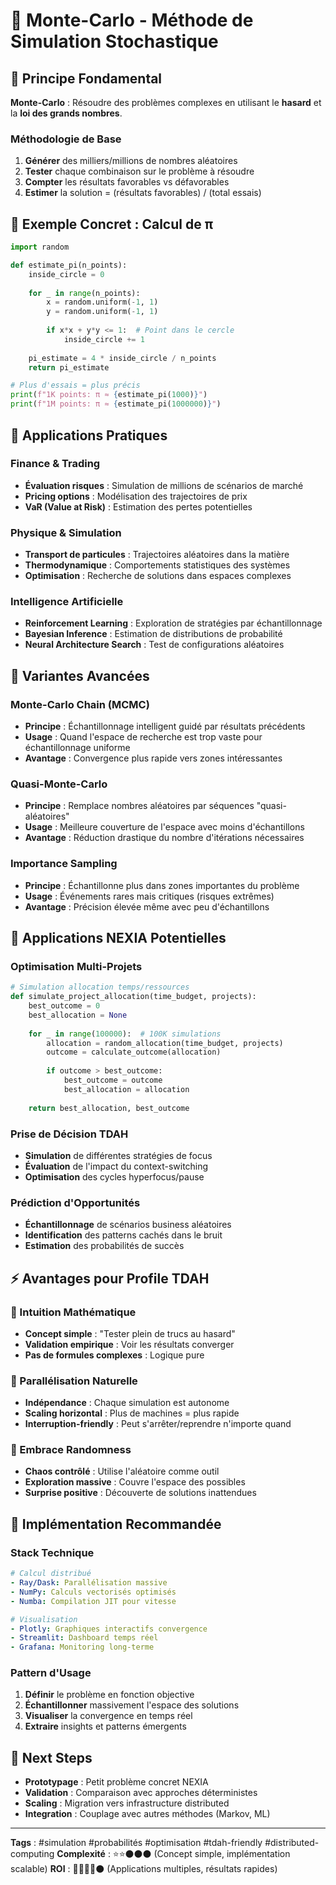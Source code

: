 # 🎲 Monte-Carlo - Méthode de Simulation Stochastique

## 🎯 Principe Fondamental

**Monte-Carlo** : Résoudre des problèmes complexes en utilisant le **hasard** et la **loi des grands nombres**.

### Méthodologie de Base
1. **Générer** des milliers/millions de nombres aléatoires
2. **Tester** chaque combinaison sur le problème à résoudre
3. **Compter** les résultats favorables vs défavorables
4. **Estimer** la solution = (résultats favorables) / (total essais)

## 🔢 Exemple Concret : Calcul de π

```python
import random

def estimate_pi(n_points):
    inside_circle = 0
    
    for _ in range(n_points):
        x = random.uniform(-1, 1)
        y = random.uniform(-1, 1)
        
        if x*x + y*y <= 1:  # Point dans le cercle
            inside_circle += 1
    
    pi_estimate = 4 * inside_circle / n_points
    return pi_estimate

# Plus d'essais = plus précis
print(f"1K points: π ≈ {estimate_pi(1000)}")
print(f"1M points: π ≈ {estimate_pi(1000000)}")
```

## 🧠 Applications Pratiques

### Finance & Trading
- **Évaluation risques** : Simulation de millions de scénarios de marché
- **Pricing options** : Modélisation des trajectoires de prix
- **VaR (Value at Risk)** : Estimation des pertes potentielles

### Physique & Simulation
- **Transport de particules** : Trajectoires aléatoires dans la matière
- **Thermodynamique** : Comportements statistiques des systèmes
- **Optimisation** : Recherche de solutions dans espaces complexes

### Intelligence Artificielle
- **Reinforcement Learning** : Exploration de stratégies par échantillonnage
- **Bayesian Inference** : Estimation de distributions de probabilité
- **Neural Architecture Search** : Test de configurations aléatoires

## 🎲 Variantes Avancées

### Monte-Carlo Chain (MCMC)
- **Principe** : Échantillonnage intelligent guidé par résultats précédents
- **Usage** : Quand l'espace de recherche est trop vaste pour échantillonnage uniforme
- **Avantage** : Convergence plus rapide vers zones intéressantes

### Quasi-Monte-Carlo
- **Principe** : Remplace nombres aléatoires par séquences "quasi-aléatoires"
- **Usage** : Meilleure couverture de l'espace avec moins d'échantillons
- **Avantage** : Réduction drastique du nombre d'itérations nécessaires

### Importance Sampling
- **Principe** : Échantillonne plus dans zones importantes du problème
- **Usage** : Événements rares mais critiques (risques extrêmes)
- **Avantage** : Précision élevée même avec peu d'échantillons

## 🚀 Applications NEXIA Potentielles

### Optimisation Multi-Projets
```python
# Simulation allocation temps/ressources
def simulate_project_allocation(time_budget, projects):
    best_outcome = 0
    best_allocation = None
    
    for _ in range(100000):  # 100K simulations
        allocation = random_allocation(time_budget, projects)
        outcome = calculate_outcome(allocation)
        
        if outcome > best_outcome:
            best_outcome = outcome
            best_allocation = allocation
    
    return best_allocation, best_outcome
```

### Prise de Décision TDAH
- **Simulation** de différentes stratégies de focus
- **Évaluation** de l'impact du context-switching
- **Optimisation** des cycles hyperfocus/pause

### Prédiction d'Opportunités
- **Échantillonnage** de scénarios business aléatoires
- **Identification** des patterns cachés dans le bruit
- **Estimation** des probabilités de succès

## ⚡ Avantages pour Profile TDAH

### 🎯 Intuition Mathématique
- **Concept simple** : "Tester plein de trucs au hasard"
- **Validation empirique** : Voir les résultats converger
- **Pas de formules complexes** : Logique pure

### 🔄 Parallélisation Naturelle
- **Indépendance** : Chaque simulation est autonome
- **Scaling horizontal** : Plus de machines = plus rapide
- **Interruption-friendly** : Peut s'arrêter/reprendre n'importe quand

### 🎲 Embrace Randomness
- **Chaos contrôlé** : Utilise l'aléatoire comme outil
- **Exploration massive** : Couvre l'espace des possibles
- **Surprise positive** : Découverte de solutions inattendues

## 🔧 Implémentation Recommandée

### Stack Technique
```yaml
# Calcul distribué
- Ray/Dask: Parallélisation massive
- NumPy: Calculs vectorisés optimisés
- Numba: Compilation JIT pour vitesse

# Visualisation
- Plotly: Graphiques interactifs convergence
- Streamlit: Dashboard temps réel
- Grafana: Monitoring long-terme
```

### Pattern d'Usage
1. **Définir** le problème en fonction objective
2. **Échantillonner** massivement l'espace des solutions
3. **Visualiser** la convergence en temps réel
4. **Extraire** insights et patterns émergents

## 🎯 Next Steps

- **Prototypage** : Petit problème concret NEXIA
- **Validation** : Comparaison avec approches déterministes
- **Scaling** : Migration vers infrastructure distributed
- **Integration** : Couplage avec autres méthodes (Markov, ML)

---

**Tags** : #simulation #probabilités #optimisation #tdah-friendly #distributed-computing
**Complexité** : ⭐⭐⚫⚫⚫ (Concept simple, implémentation scalable)
**ROI** : 🚀🚀🚀🚀⚫ (Applications multiples, résultats rapides)